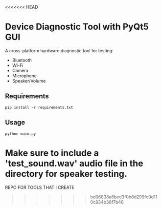 <<<<<<< HEAD

# Device Diagnostic Tool with PyQt5 GUI

A cross-platform hardware diagnostic tool for testing:
- Bluetooth
- Wi-Fi
- Camera
- Microphone
- Speaker/Volume

## Requirements

```
pip install -r requirements.txt
```

## Usage

```
python main.py
```

Make sure to include a 'test_sound.wav' audio file in the directory for speaker testing.
=======
REPO FOR TOOLS THAT I CREATE 
>>>>>>> bd06838a6bed3f0b6d299fc0d110c834b38f7b46
